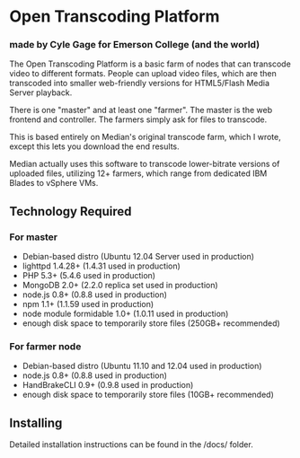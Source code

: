 # Open Transcoding Platform

### made by Cyle Gage for Emerson College (and the world)

The Open Transcoding Platform is a basic farm of nodes that can transcode video to different formats. People can upload video files, which are then transcoded into smaller web-friendly versions for HTML5/Flash Media Server playback.

There is one "master" and at least one "farmer". The master is the web frontend and controller. The farmers simply ask for files to transcode.

This is based entirely on Median's original transcode farm, which I wrote, except this lets you download the end results.

Median actually uses this software to transcode lower-bitrate versions of uploaded files, utilizing 12+ farmers, which range from dedicated IBM Blades to vSphere VMs.

## Technology Required

### For master

- Debian-based distro (Ubuntu 12.04 Server used in production)
- lighttpd 1.4.28+ (1.4.31 used in production)
- PHP 5.3+ (5.4.6 used in production)
- MongoDB 2.0+ (2.2.0 replica set used in production)
- node.js 0.8+ (0.8.8 used in production)
- npm 1.1+ (1.1.59 used in production)
- node module formidable 1.0+ (1.0.11 used in production)
- enough disk space to temporarily store files (250GB+ recommended)

### For farmer node

- Debian-based distro (Ubuntu 11.10 and 12.04 used in production)
- node.js 0.8+ (0.8.8 used in production)
- HandBrakeCLI 0.9+ (0.9.8 used in production)
- enough disk space to temporarily store files (10GB+ recommended)

## Installing

Detailed installation instructions can be found in the /docs/ folder.